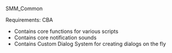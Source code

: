 SMM_Common

Requirements: CBA

- Contains core functions for various scripts
- Contains core notification sounds
- Contains Custom Dialog System for creating dialogs on the fly
